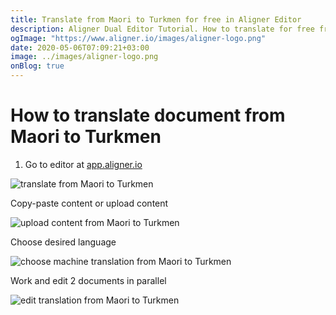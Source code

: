 ```yaml
---
title: Translate from Maori to Turkmen for free in Aligner Editor
description: Aligner Dual Editor Tutorial. How to translate for free from Maori to Turkmen. Aligner is multilingual document management platform. 
ogImage: "https://www.aligner.io/images/aligner-logo.png"
date: 2020-05-06T07:09:21+03:00
image: ../images/aligner-logo.png
onBlog: true
---
```


# How to translate document from Maori to Turkmen

1. Go to editor at [app.aligner.io](https://app.aligner.io "Aligner App web page")

![translate from Maori to Turkmen](../aligner-blank-editor.png "translate from Maori to Turkmen")

Copy-paste content or upload content

![upload content from Maori to Turkmen](../aligner-uploaded-document.png "upload content from Maori to Turkmen")

Choose desired language

![choose machine translation from Maori to Turkmen](../aligner-language-dropdown.png "choose machine translation from Maori to Turkmen")

Work and edit 2 documents in parallel

![edit translation from Maori to Turkmen](../aligner-double-sitded-editor.png "edit translation from Maori to Turkmen")

